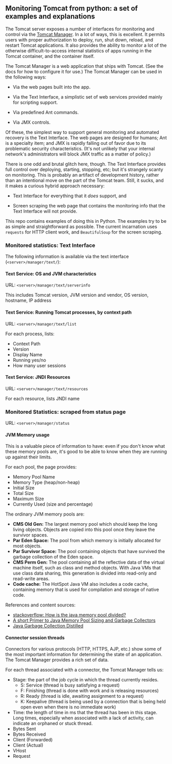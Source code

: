 ## Monitoring Tomcat from python: a set of examples and explanations

The Tomcat server exposes a number of interfaces for monitoring and control via the [Tomcat Manager](http://tomcat.apache.org/tomcat-7.0-doc/manager-howto.html). In a lot of ways, this is excellent. It permits users with proper authorization to deploy, run, shut down, reload, and restart Tomcat applications. It also provides the ability to monitor a lot of the otherwise difficult-to-access internal statistics of apps running in the Tomcat container, and the container itself.

The Tomcat Manager is a web application that ships with Tomcat. (See the docs for how to configure it for use.) The Tomcat Manager can be used in the following ways:

 - Via the web pages built into the app.

 - Via the Text Interface, a simplistic set of web services provided mainly for scripting support.

 - Via predefined Ant commands.

 - Via JMX controls.

Of these, the simplest way to support general monitoring and automated recovery is the Text Interface. The web pages are designed for humans; Ant is a specialty item; and JMX is rapidly falling out of favor due to its problematic security characteristics. (It's not unlikely that your internal network's administrators will block JMX traffic as a matter of policy.) 

There is one odd and brutal glitch here, though. The Text Interface provides full control over deploying, starting, stopping, etc; but it's strangely scanty on monitoring. This is probably an artifact of development history, rather than an intentional move on the part of the Tomcat team. Still, it sucks, and it makes a curious hybrid approach necessary: 

 - Text Interface for everything that it _does_ support, and 

 - Screen scraping the web page that contains the monitoring info that the Text Interface will not provide.

This repo contains examples of doing this in Python. The examples try to be as simple and straightforward as possible. The current incarnation uses `requests` for HTTP client work, and `BeautifulSoup` for the screen scraping.

### Monitored statistics: Text Interface

The following information is available via the text interface (`<server>/manager/text/`):

#### Text Service: OS and JVM characteristics
URL: `<server>/manager/text/serverinfo`

This includes Tomcat version, JVM version and vendor, OS version, hostname, IP address

#### Text Service: Running Tomcat processes, by context path
URL: `<server>/manager/text/list`

For each process, lists:
 - Context Path
 - Version
 - Display Name
 - Running yes/no
 - How many user sessions

#### Text Service: JNDI Resources
URL: `<server>/manager/text/resources`

For each resource, lists JNDI name


### Monitored Statistics: scraped from status page
URL: `<server>/manager/status`

#### JVM Memory usage
This is a valuable piece of information to have: even if you don't know what these memory pools are, it's good to be able to know when they are running up against their limits.

For each pool, the page provides:
 - Memory Pool Name
 - Memory Type (heap/non-heap)
 - Initial Size
 - Total Size
 - Maximum Size
 - Currently Used (size and percentage)

The ordinary JVM memory pools are:
 - **CMS Old Gen:** The largest memory pool which should keep the long living objects. Objects are copied into this pool once they leave the survivor spaces.
 - **Par Eden Space:** The pool from which memory is initially allocated for most objects.
 - **Par Survivor Space:** The pool containing objects that have survived the garbage collection of the Eden space.
 - **CMS Perm Gen:** The pool containing all the reflective data of the virtual machine itself, such as class and method objects. With Java VMs that use class data sharing, this generation is divided into read-only and read-write areas.
 - **Code cache:** The HotSpot Java VM also includes a code cache, containing memory that is used for compilation and storage of native code.

References and content sources:
 - [stackoverflow: How is the java memory pool divided?](http://stackoverflow.com/questions/1262328/how-is-the-java-memory-pool-divided)
 - [A short Primer to Java Memory Pool Sizing and Garbage Collectors](http://www.scalingbits.com/javaprimer)
 - [Java Garbage Collection Distilled](http://www.infoq.com/articles/Java_Garbage_Collection_Distilled)


#### Connector session threads
Connectors for various protocols (HTTP, HTTPS, AJP, etc.) show some of the most important information for determining the state of an application. The Tomcat Manager provides a rich set of data.

For each thread associated with a connector, the Tomcat Manager tells us:
 - Stage: the part of the job cycle in which the thread currently resides.
   - S: Service (thread is busy satisfying a request)
   - F: Finishing (thread is done with work and is releasing resources)
   - R: Ready (thread is idle, awaiting assignment to a request)
   - K: Keepalive (thread is being used by a connection that is being held open even when there is no immediate work)
 - Time: the length of time in ms that the thread has been in this stage. Long times, especially when associated with a lack of activity, can indicate an orphaned or stuck thread.
 - Bytes Sent
 - Bytes Received
 - Client (Forwarded)
 - Client (Actual)
 - VHost
 - Request

